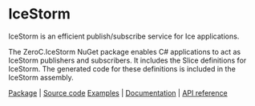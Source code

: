 # IceStorm

IceStorm is an efficient publish/subscribe service for Ice applications.

The ZeroC.IceStorm NuGet package enables C# applications to act as IceStorm publishers and subscribers. It includes the
Slice definitions for IceStorm. The generated code for these definitions is included in the IceStorm assembly.

[Package][package] | [Source code][source] [Examples][examples] | [Documentation][docs] | [API reference][api]

[api]: https://code.zeroc.com/ice/main/api/csharp/api/IceStorm.html
[docs]:https://docs.zeroc.com/ice/latest/csharp/
[examples]: https://github.com/zeroc-ice/ice-demos/tree/main/csharp
[package]: https://www.nuget.org/packages/ZeroC.IceStorm
[source]: https://github.com/zeroc-ice/ice/tree/main/csharp/src/IceStorm
